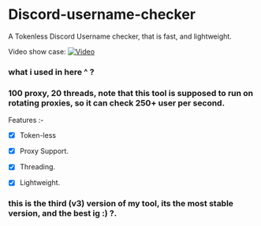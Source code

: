 # Discord-username-checker
A Tokenless Discord Username checker, that is fast, and lightweight.


Video show case:
[![Video](https://media.discordapp.net/attachments/929867910971785216/1136744195638435861/image.png?width=1291&height=683)](https://github.com/Katb33/discord-username-checker/raw/main/assets/53289983/b0018eb9-f3ab-4335-a177-071b01f94747.mp4)

### what i used in here ^ ?
### 100 proxy, 20 threads, note that this tool is supposed to run on rotating proxies, so it can check 250+ user per second.

Features :-
- [x] Token-less
- [x] Proxy Support.
- [x] Threading.
- [x] Lightweight.


### this is the third (v3) version of my tool, its the most stable version, and the best ig :) ?.
